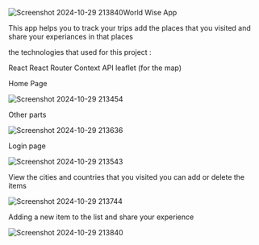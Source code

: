 ![Screenshot 2024-10-29 213840](https://github.com/user-attachments/assets/6b7f46eb-2b90-453a-a9fd-f92659de9e5c)World Wise App

This app helps you to track your trips
add the places that you visited and share your experiances in that places 


 the technologies that used for this project  :
 
 React
 React Router
 Context API
 leaflet (for the map)

 Home Page 
 
 ![Screenshot 2024-10-29 213454](https://github.com/user-attachments/assets/274eace1-12e2-4f5f-90c3-043dcb1bc414)

 Other parts 

![Screenshot 2024-10-29 213636](https://github.com/user-attachments/assets/ef03a0a2-f265-43cc-8a44-78a375651c0a)

Login page 

![Screenshot 2024-10-29 213543](https://github.com/user-attachments/assets/5da0e4e1-c27b-439c-81d2-e5dd9c1b0948)


View the cities and countries that you visited 
you can add or delete the items 

![Screenshot 2024-10-29 213744](https://github.com/user-attachments/assets/20e6062f-1cc9-455d-9e44-33cca35c743d)

Adding a new item to the list and share your experience

![Screenshot 2024-10-29 213840](https://github.com/user-attachments/assets/48d5ab19-807b-4a18-9f59-470b9b907949)



 
